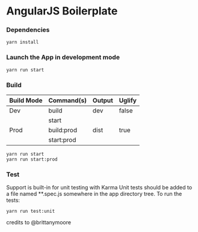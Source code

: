 # AngularJS Boilerplate

### Dependencies

```
yarn install
```

### Launch the App in development mode
```
yarn run start
```

### Build

| Build Mode        | Command(s)     | Output   | Uglify |
| ----------------- | -------------- | -------  | ------ |
| Dev               | build          | dev      | false  |
|                   | start          |          |        |
| Prod              | build:prod     | dist     | true   |
|                   | start:prod     |          |        |

```
yarn run start
yarn run start:prod
```

### Test

Support is built-in for unit testing with Karma
Unit tests should be added to a file named **.spec.js somewhere in the app directory tree. To run the tests:

```
yarn run test:unit
```

credits to @brittanymoore
